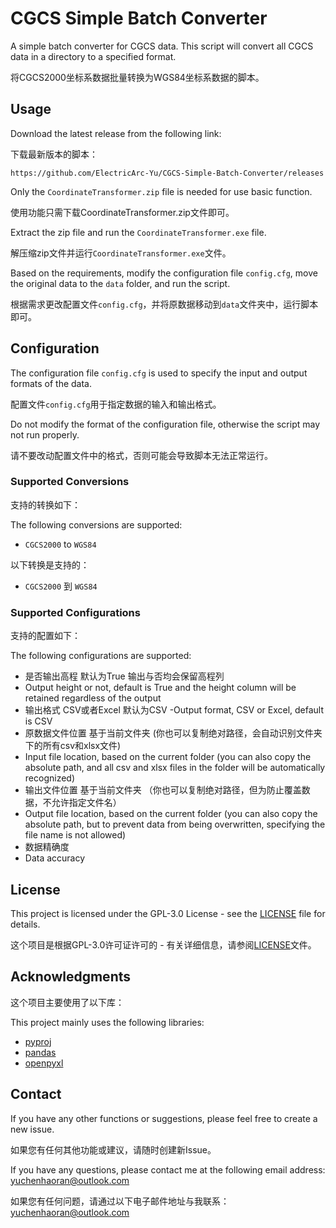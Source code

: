 # CGCS Simple Batch Converter

A simple batch converter for CGCS data. This script will convert all CGCS data in a directory to a specified format.

将CGCS2000坐标系数据批量转换为WGS84坐标系数据的脚本。

## Usage

Download the latest release from the following link:

下载最新版本的脚本：
```
https://github.com/ElectricArc-Yu/CGCS-Simple-Batch-Converter/releases
```

Only the `CoordinateTransformer.zip` file is needed for use basic function.

使用功能只需下载CoordinateTransformer.zip文件即可。

Extract the zip file and run the `CoordinateTransformer.exe` file.

解压缩zip文件并运行`CoordinateTransformer.exe`文件。

Based on the requirements, modify the configuration file `config.cfg`, move the original data to the `data` folder, and run the script.

根据需求更改配置文件`config.cfg`，并将原数据移动到`data`文件夹中，运行脚本即可。

## Configuration

The configuration file `config.cfg` is used to specify the input and output formats of the data.

配置文件`config.cfg`用于指定数据的输入和输出格式。

Do not modify the format of the configuration file, otherwise the script may not run properly.

请不要改动配置文件中的格式，否则可能会导致脚本无法正常运行。

### Supported Conversions

支持的转换如下：

The following conversions are supported:

- `CGCS2000` to `WGS84`

以下转换是支持的：

- `CGCS2000` 到 `WGS84`

### Supported Configurations

支持的配置如下：

The following configurations are supported:

- 是否输出高程 默认为True 输出与否均会保留高程列
- Output height or not, default is True and the height column will be retained regardless of the output
- 输出格式 CSV或者Excel 默认为CSV
-Output format, CSV or Excel, default is CSV
- 原数据文件位置 基于当前文件夹 (你也可以复制绝对路径，会自动识别文件夹下的所有csv和xlsx文件)
- Input file location, based on the current folder (you can also copy the absolute path, and all csv and xlsx files in the folder will be automatically recognized)
- 输出文件位置 基于当前文件夹 （你也可以复制绝对路径，但为防止覆盖数据，不允许指定文件名）
- Output file location, based on the current folder (you can also copy the absolute path, but to prevent data from being overwritten, specifying the file name is not allowed)
- 数据精确度
- Data accuracy

## License

This project is licensed under the GPL-3.0 License - see the [LICENSE](LICENSE) file for details.

这个项目是根据GPL-3.0许可证许可的 - 有关详细信息，请参阅[LICENSE](LICENSE)文件。

## Acknowledgments

这个项目主要使用了以下库：

This project mainly uses the following libraries:

- [pyproj](https://pyproj4.github.io/pyproj/stable/)
- [pandas](https://pandas.pydata.org/)
- [openpyxl](https://openpyxl.readthedocs.io/en/stable/)

## Contact

If you have any other functions or suggestions, please feel free to create a new issue.

如果您有任何其他功能或建议，请随时创建新Issue。

If you have any questions, please contact me at the following email address: yuchenhaoran@outlook.com

如果您有任何问题，请通过以下电子邮件地址与我联系：yuchenhaoran@outlook.com